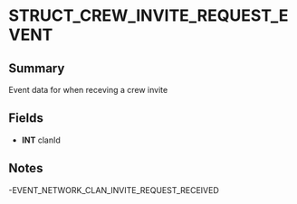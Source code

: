 # STRUCT_CREW_INVITE_REQUEST_EVENT

## Summary
Event data for when receving a crew invite

## Fields
* **INT** clanId

## Notes
-EVENT_NETWORK_CLAN_INVITE_REQUEST_RECEIVED